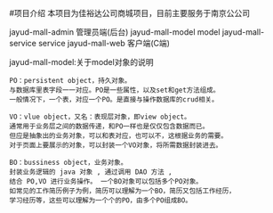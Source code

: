#项目介绍
本项目为佳裕达公司商城项目，目前主要服务于南京公公司

jayud-mall-admin    管理员端(后台)
jayud-mall-model    model
jayud-mall-service  service
jayud-mall-web      客户端(C端)

jayud-mall-model:关于model对象的说明

```
PO：persistent object，持久对象。
与数据库里表字段一一对应。PO是一些属性，以及set和get方法组成。
一般情况下，一个表，对应一个PO。是直接与操作数据库的crud相关。

VO：vlue object，又名：表现层对象，即view object。
通常用于业务层之间的数据传递，和PO一样也是仅仅包含数据而已。
但应是抽象出的业务对象，可以和表对应，也可以不，这根据业务的需要。
对于页面上要展示的对象，可以封装一个VO对象，将所需数据封装进去。

BO：bussiness object，业务对象。
封装业务逻辑的 java 对象 , 通过调用 DAO 方法 , 
结合 PO,VO 进行业务操作。 一个BO对象可以包括多个PO对象。
如常见的工作简历例子为例，简历可以理解为一个BO，简历又包括工作经历，
学习经历等，这些可以理解为一个个的PO，由多个PO组成BO。
```